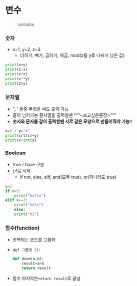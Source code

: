 # 변수

> variable



### 숫자

- x=1, y=2, z=3
  - 더하기, 빼기, 곱하기, 제곱, mod(z를 y로 나눠서 남은 값)

```python
print(x+y)
print(z-x)
print(x*z)
print(z**y)
print(z%y)
```

### 문자열

- ", ' 둘중 무엇을 써도 출력 가능
- 줄이 넘어가는 문자열을 출력할땐 """<쓰고싶은문장>"""
- **숫자와 문자를 같이 출력할땐 서로 같은 모양으로 만들어줘야 가능**!!

```python
x=4 / y="4"
print(srt(x)+y)
print(x+int(y)
```

### Boolean

- true / flase 구분
- `if`로 시작	
  - if not, else, elif, and(모두 true), or(하나라도 true)

```python
x=3
if x>5:
    print("hello")
elif x==3:
    print("hola")
    else:
    print("hi")
```

### 함수(function)

- 반복되는 코드를 그룹화

- `def 그룹명 ():`

  ```python
  def dsum(a,b):
      result=a+b
      return result
  ```

- 함수 마지막은`return result`로 끝냄
